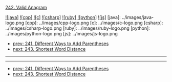 [242. Valid Anagram](https://leetcode.com/problems/valid-anagram/)

[![java]](../java/242-valid-anagram.md)
[![cpp]](../cpp/242-valid-anagram.md)
[![c]](../c/242-valid-anagram.md)
[![csharp]](../csharp/242-valid-anagram.md)
[![ruby]](../ruby/242-valid-anagram.md)
[![python]](../python/242-valid-anagram.md)
[![js]](../js/242-valid-anagram.md)
[java]: ../images/java-logo.png
[cpp]: ../images/cpp-logo.png
[c]: ../images/c-logo.png
[csharp]: ../images/csharp-logo.png
[ruby]: ../images/ruby-logo.png
[python]: ../images/python-logo.png
[js]: ../images/js-logo.png

- [prev: 241. Different Ways to Add Parentheses](241-different-ways-to-add-parentheses.md)
- [next: 243. Shortest Word Distance](243-shortest-word-distance.md)

---



---

- [prev: 241. Different Ways to Add Parentheses](241-different-ways-to-add-parentheses.md)
- [next: 243. Shortest Word Distance](243-shortest-word-distance.md)
